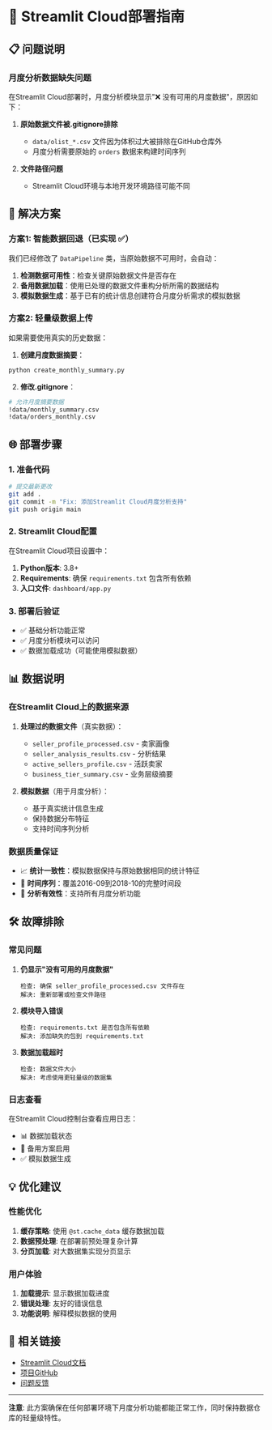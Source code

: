# 🚀 Streamlit Cloud部署指南

## 📋 问题说明

### 月度分析数据缺失问题

在Streamlit Cloud部署时，月度分析模块显示"❌ 没有可用的月度数据"，原因如下：

1. **原始数据文件被.gitignore排除**
   - `data/olist_*.csv` 文件因为体积过大被排除在GitHub仓库外
   - 月度分析需要原始的 `orders` 数据来构建时间序列

2. **文件路径问题**
   - Streamlit Cloud环境与本地开发环境路径可能不同

## 🔧 解决方案

### 方案1: 智能数据回退（已实现 ✅）

我们已经修改了 `DataPipeline` 类，当原始数据不可用时，会自动：

1. **检测数据可用性**：检查关键原始数据文件是否存在
2. **备用数据加载**：使用已处理的数据文件重构分析所需的数据结构
3. **模拟数据生成**：基于已有的统计信息创建符合月度分析需求的模拟数据

### 方案2: 轻量级数据上传

如果需要使用真实的历史数据：

1. **创建月度数据摘要**：
```bash
python create_monthly_summary.py
```

2. **修改.gitignore**：
```bash
# 允许月度摘要数据
!data/monthly_summary.csv
!data/orders_monthly.csv
```

## 🌐 部署步骤

### 1. 准备代码
```bash
# 提交最新更改
git add .
git commit -m "Fix: 添加Streamlit Cloud月度分析支持"
git push origin main
```

### 2. Streamlit Cloud配置

在Streamlit Cloud项目设置中：

1. **Python版本**: 3.8+
2. **Requirements**: 确保 `requirements.txt` 包含所有依赖
3. **入口文件**: `dashboard/app.py`

### 3. 部署后验证

- ✅ 基础分析功能正常
- ✅ 月度分析模块可以访问
- ✅ 数据加载成功（可能使用模拟数据）

## 📊 数据说明

### 在Streamlit Cloud上的数据来源

1. **处理过的数据文件**（真实数据）：
   - `seller_profile_processed.csv` - 卖家画像
   - `seller_analysis_results.csv` - 分析结果
   - `active_sellers_profile.csv` - 活跃卖家
   - `business_tier_summary.csv` - 业务层级摘要

2. **模拟数据**（用于月度分析）：
   - 基于真实统计信息生成
   - 保持数据分布特征
   - 支持时间序列分析

### 数据质量保证

- 📈 **统计一致性**：模拟数据保持与原始数据相同的统计特征
- 📅 **时间序列**：覆盖2016-09到2018-10的完整时间段
- 🎯 **分析有效性**：支持所有月度分析功能

## 🛠️ 故障排除

### 常见问题

1. **仍显示"没有可用的月度数据"**
   ```
   检查: 确保 seller_profile_processed.csv 文件存在
   解决: 重新部署或检查文件路径
   ```

2. **模块导入错误**
   ```
   检查: requirements.txt 是否包含所有依赖
   解决: 添加缺失的包到 requirements.txt
   ```

3. **数据加载超时**
   ```
   检查: 数据文件大小
   解决: 考虑使用更轻量级的数据集
   ```

### 日志查看

在Streamlit Cloud控制台查看应用日志：
- 📊 数据加载状态
- 🔄 备用方案启用
- ✅ 模拟数据生成

## 💡 优化建议

### 性能优化
1. **缓存策略**: 使用 `@st.cache_data` 缓存数据加载
2. **数据预处理**: 在部署前预处理复杂计算
3. **分页加载**: 对大数据集实现分页显示

### 用户体验
1. **加载提示**: 显示数据加载进度
2. **错误处理**: 友好的错误信息
3. **功能说明**: 解释模拟数据的使用

## 🔗 相关链接

- [Streamlit Cloud文档](https://docs.streamlit.io/streamlit-cloud)
- [项目GitHub](https://github.com/your-username/your-repo)
- [问题反馈](https://github.com/your-username/your-repo/issues)

---

**注意**: 此方案确保在任何部署环境下月度分析功能都能正常工作，同时保持数据仓库的轻量级特性。 